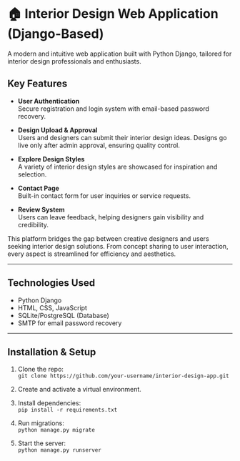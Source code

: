# 🏠 Interior Design Web Application (Django-Based)

A modern and intuitive web application built with Python Django, tailored for interior design professionals and enthusiasts.

## Key Features

- **User Authentication**  
  Secure registration and login system with email-based password recovery.

- **Design Upload & Approval**  
  Users and designers can submit their interior design ideas. Designs go live only after admin approval, ensuring quality control.

- **Explore Design Styles**  
  A variety of interior design styles are showcased for inspiration and selection.

- **Contact Page**  
  Built-in contact form for user inquiries or service requests.

- **Review System**  
  Users can leave feedback, helping designers gain visibility and credibility.

This platform bridges the gap between creative designers and users seeking interior design solutions. From concept sharing to user interaction, every aspect is streamlined for efficiency and aesthetics.

---

## Technologies Used

- Python Django  
- HTML, CSS, JavaScript  
- SQLite/PostgreSQL (Database)  
- SMTP for email password recovery  

---

## Installation & Setup

1. Clone the repo:  
   `git clone https://github.com/your-username/interior-design-app.git`

2. Create and activate a virtual environment.

3. Install dependencies:  
   `pip install -r requirements.txt`

4. Run migrations:  
   `python manage.py migrate`

5. Start the server:  
   `python manage.py runserver`
